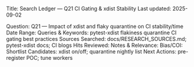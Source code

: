 Title: Search Ledger — Q21 CI Gating & xdist Stability
Last updated: 2025-09-02

Question: Q21 — Impact of xdist and flaky quarantine on CI stability/time
Date Range:
Queries & Keywords: pytest-xdist flakiness quarantine CI gating best practices
Sources Searched: docs/RESEARCH_SOURCES.md; pytest-xdist docs; CI blogs
Hits Reviewed:
Notes & Relevance:
Bias/COI:
Shortlist Candidates: xdist on/off; quarantine nightly list
Next Actions: pre-register POC; tune workers
